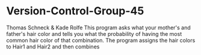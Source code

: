 # Version-Control-Group-45
Thomas Schneck & Kade Rolfe
This program asks what your mother's and father's hair color and tells you what the probability of having the most common hair color of that combination. The program assigns the hair colors to Hair1 and Hair2 and then combines 